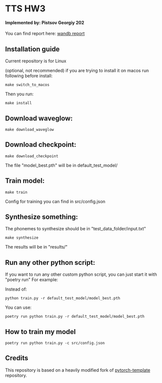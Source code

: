 # TTS HW3
#### Implemented by: Pistsov Georgiy 202

You can find report here: [wandb report](https://wandb.ai/goshanice/tts_project/reports/-DLA-TTS-Homework--Vmlldzo2MDUxNjU4?accessToken=ll13eq4q0o9hix06hoyhqdiyk34v0uhze860lh7s12yj464rlouzaszgn4z2mm5n)

## Installation guide

Current repository is for Linux

(optional, not recommended) if you are trying to install it on macos run following before install:
```shell
make switch_to_macos
```

Then you run:

```shell
make install
```

## Download waveglow:

```shell
make download_waveglow
```

## Download checkpoint:

```shell
make download_checkpoint
```
The file "model_best.pth" will be in default_test_model/

## Train model:

```shell
make train
```
Config for training you can find in src/config.json


## Synthesize something:

The phonemes to synthesize should be in "test_data_folder/input.txt"

```shell
make synthesize
```

The results will be in "results/"


## Run any other python script:

If you want to run any other custom python script, you can just start it with "poetry run"
For example:

Instead of:

```shell
python train.py -r default_test_model/model_best.pth
```

You can use:

```shell
poetry run python train.py -r default_test_model/model_best.pth
```

## How to train my model

```shell
poetry run python train.py -c src/config.json
```

## Credits

This repository is based on a heavily modified fork
of [pytorch-template](https://github.com/victoresque/pytorch-template) repository.